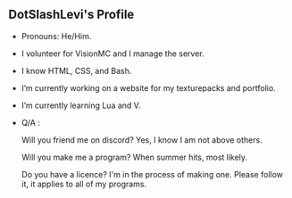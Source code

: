 ## DotSlashLevi's Profile
- Pronouns: He/Him.
- I volunteer for VisionMC and I manage the server.
- I know HTML, CSS, and Bash.
- I’m currently working on a website for my texturepacks and portfolio.
- I’m currently learning Lua and V.
- Q/A :

     Will you friend me on discord? Yes, I know I am not above others.
     
     Will you make me a program? When summer hits, most likely.
     
     Do you have a licence? I'm in the process of making one. Please follow it, it applies to all of my programs.

